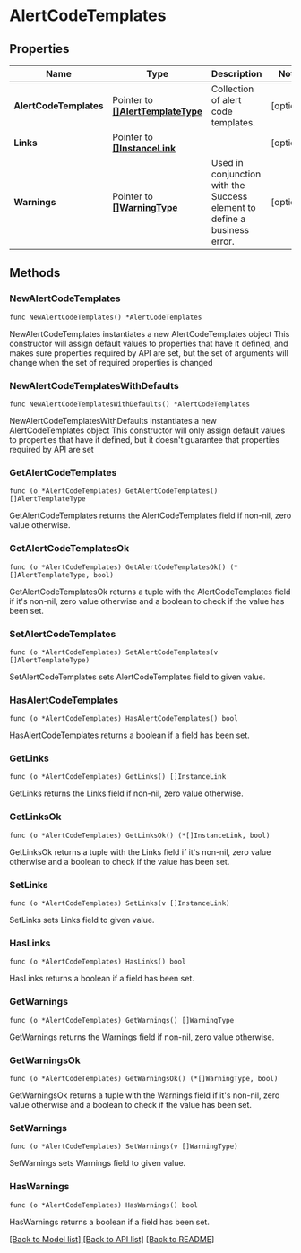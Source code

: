 # AlertCodeTemplates

## Properties

Name | Type | Description | Notes
------------ | ------------- | ------------- | -------------
**AlertCodeTemplates** | Pointer to [**[]AlertTemplateType**](AlertTemplateType.md) | Collection of alert code templates. | [optional] 
**Links** | Pointer to [**[]InstanceLink**](InstanceLink.md) |  | [optional] 
**Warnings** | Pointer to [**[]WarningType**](WarningType.md) | Used in conjunction with the Success element to define a business error. | [optional] 

## Methods

### NewAlertCodeTemplates

`func NewAlertCodeTemplates() *AlertCodeTemplates`

NewAlertCodeTemplates instantiates a new AlertCodeTemplates object
This constructor will assign default values to properties that have it defined,
and makes sure properties required by API are set, but the set of arguments
will change when the set of required properties is changed

### NewAlertCodeTemplatesWithDefaults

`func NewAlertCodeTemplatesWithDefaults() *AlertCodeTemplates`

NewAlertCodeTemplatesWithDefaults instantiates a new AlertCodeTemplates object
This constructor will only assign default values to properties that have it defined,
but it doesn't guarantee that properties required by API are set

### GetAlertCodeTemplates

`func (o *AlertCodeTemplates) GetAlertCodeTemplates() []AlertTemplateType`

GetAlertCodeTemplates returns the AlertCodeTemplates field if non-nil, zero value otherwise.

### GetAlertCodeTemplatesOk

`func (o *AlertCodeTemplates) GetAlertCodeTemplatesOk() (*[]AlertTemplateType, bool)`

GetAlertCodeTemplatesOk returns a tuple with the AlertCodeTemplates field if it's non-nil, zero value otherwise
and a boolean to check if the value has been set.

### SetAlertCodeTemplates

`func (o *AlertCodeTemplates) SetAlertCodeTemplates(v []AlertTemplateType)`

SetAlertCodeTemplates sets AlertCodeTemplates field to given value.

### HasAlertCodeTemplates

`func (o *AlertCodeTemplates) HasAlertCodeTemplates() bool`

HasAlertCodeTemplates returns a boolean if a field has been set.

### GetLinks

`func (o *AlertCodeTemplates) GetLinks() []InstanceLink`

GetLinks returns the Links field if non-nil, zero value otherwise.

### GetLinksOk

`func (o *AlertCodeTemplates) GetLinksOk() (*[]InstanceLink, bool)`

GetLinksOk returns a tuple with the Links field if it's non-nil, zero value otherwise
and a boolean to check if the value has been set.

### SetLinks

`func (o *AlertCodeTemplates) SetLinks(v []InstanceLink)`

SetLinks sets Links field to given value.

### HasLinks

`func (o *AlertCodeTemplates) HasLinks() bool`

HasLinks returns a boolean if a field has been set.

### GetWarnings

`func (o *AlertCodeTemplates) GetWarnings() []WarningType`

GetWarnings returns the Warnings field if non-nil, zero value otherwise.

### GetWarningsOk

`func (o *AlertCodeTemplates) GetWarningsOk() (*[]WarningType, bool)`

GetWarningsOk returns a tuple with the Warnings field if it's non-nil, zero value otherwise
and a boolean to check if the value has been set.

### SetWarnings

`func (o *AlertCodeTemplates) SetWarnings(v []WarningType)`

SetWarnings sets Warnings field to given value.

### HasWarnings

`func (o *AlertCodeTemplates) HasWarnings() bool`

HasWarnings returns a boolean if a field has been set.


[[Back to Model list]](../README.md#documentation-for-models) [[Back to API list]](../README.md#documentation-for-api-endpoints) [[Back to README]](../README.md)


